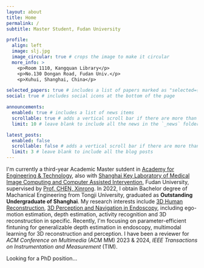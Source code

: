 ```yaml
---
layout: about
title: Home
permalink: /
subtitle: Master Student, Fudan University

profile:
  align: left
  image: slj.jpg
  image_circular: true # crops the image to make it circular
  more_info: >
    <p>Room 1110, Kangquan Library</p>
    <p>No.130 Dongan Road, Fudan Univ.</p>
    <p>Xuhui, Shanghai, China</p>

selected_papers: true # includes a list of papers marked as "selected={true}"
social: true # includes social icons at the bottom of the page

announcements:
  enabled: true # includes a list of news items
  scrollable: true # adds a vertical scroll bar if there are more than 3 news items
  limit: 10 # leave blank to include all the news in the `_news` folder

latest_posts:
  enabled: false
  scrollable: false # adds a vertical scroll bar if there are more than 3 new posts items
  limit: 3 # leave blank to include all the blog posts
---
```


I'm currently a third-year Academic Master sutdent in <a href='https://faet.fudan.edu.cn/'>Academy for Engineering & Technology</a>, also with <a href='https://miccai.fudan.edu.cn/'>Shanghai Key Laboratory of Medical Image Computing and Computer Assisted Intervention</a>, Fudan University, supervised by <a href='https://www.researchgate.net/profile/Xinrong-Chen-2'>Prof. CHEN, Xinrong</a>. In 2022, I obtain Bachelor degree of Machanical Engineering from Tongji University, graduated as **Outstanding Undergraduate of Shanghai**. My research interests include <u>3D Human Reconstruction</u>, <u>3D Perception and Navigation in Endoscopy</u>, including ego-motion estimation, depth estimation, activity recognition and 3D reconstruction in specific. Recently, I'm focusing on parameter-efficient fintuning for generalizable depth estimation in endoscopy, multimodal learning for 3D reconstruction and perception. I have been a reviewer for *ACM Conference on Multimedia* (ACM MM) 2023 & 2024, *IEEE Transactions on Instrumentation and Measurement* (TIM). 

Looking for a PhD position...